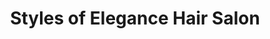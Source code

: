 ---
title: "Styles of Elegance Hair Salon"
url: /tallahassee/styles-of-elegance-hair-salon/
shop: Kosmetik
---